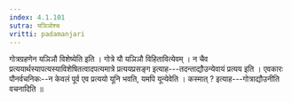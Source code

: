 ```yaml
---
index: 4.1.101
sutra: यञिञोश्च
vritti: padamanjari
---
```


 गोत्रग्रहणेन यञिञौ विशेष्येति इति । गोत्रे यौ यञिञौ विहितावित्येवम् । न चैव प्रत्ययार्थस्यापत्यस्याविशेषितत्वादपत्यमात्रे प्रत्ययप्रसङ्ग इत्याह---तदन्ताद्यौउन्येवायं प्रत्यय इति । एवकारः पौनर्वचनिकः--न केवलं पूर्व एव प्रत्ययो यूनि भवति, यमपि यून्येवेति । कस्मात् ? इत्याह---गोत्राद्यौउनीति वचनादिति ॥